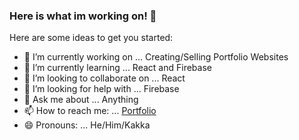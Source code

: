 ### Here is what im working on! 👋

Here are some ideas to get you started:

- 🔭 I’m currently working on ... Creating/Selling Portfolio Websites
- 🌱 I’m currently learning ... React and Firebase
- 👯 I’m looking to collaborate on ... React
- 🤔 I’m looking for help with ... Firebase
- 💬 Ask me about ... Anything
- 📫 How to reach me: ... [Portfolio](http://tylerh.dev)
- 😄 Pronouns: ... He/Him/Kakka


